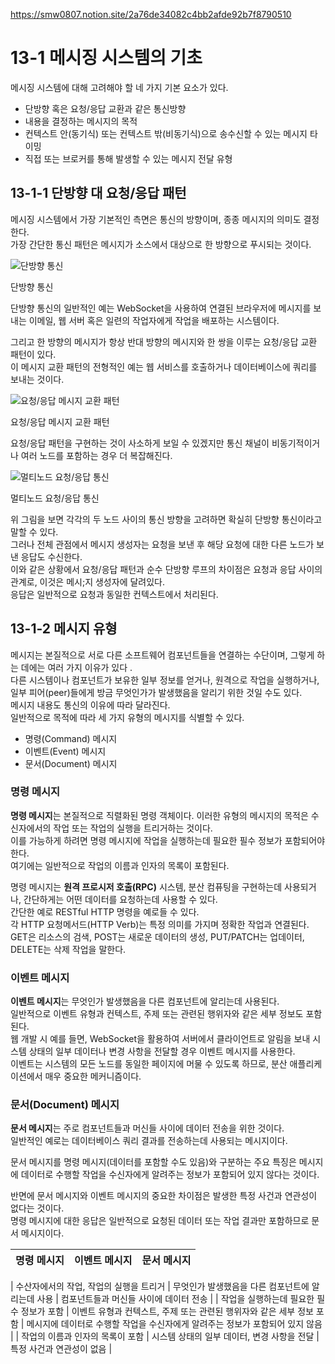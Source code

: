 https://smw0807.notion.site/2a76de34082c4bb2afde92b7f8790510

# 13-1 메시징 시스템의 기초

메시징 시스템에 대해 고려해야 할 네 가지 기본 요소가 있다.

- 단방향 혹은 요청/응답 교환과 같은 통신방향
- 내용을 결정하는 메시지의 목적
- 컨텍스트 안(동기식) 또는 컨텍스트 밖(비동기식)으로 송수신할 수 있는 메시지 타이밍
- 직접 또는 브로커를 통해 발생할 수 있는 메시지 전달 유형

## 13-1-1 단방향 대 요청/응답 패턴

메시징 시스템에서 가장 기본적인 측면은 통신의 방향이며, 종종 메시지의 의미도 결정한다.  
가장 간단한 통신 패턴은 메시지가 소스에서 대상으로 한 방향으로 푸시되는 것이다.

![단방향 통신](https://prod-files-secure.s3.us-west-2.amazonaws.com/bc261f43-de91-483d-8946-ac5a65106576/36dc3706-e1fe-4836-a01b-5500bba8b165/Untitled.png)

단방향 통신

단방향 통신의 일반적인 예는 WebSocket을 사용하여 연결된 브라우저에 메시지를 보내는 이메일, 웹 서버 혹은 일련의 작업자에게 작업을 배포하는 시스템이다.

그리고 한 방향의 메시지가 항상 반대 방향의 메시지와 한 쌍을 이루는 요청/응답 교환 패턴이 있다.  
이 메시지 교환 패턴의 전형적인 예는 웹 서비스를 호출하거나 데이터베이스에 쿼리를 보내는 것이다.

![요청/응답 메시지 교환 패턴](https://prod-files-secure.s3.us-west-2.amazonaws.com/bc261f43-de91-483d-8946-ac5a65106576/42ee00dc-f407-4f5b-8ddd-6f52ea9ee860/Untitled.png)

요청/응답 메시지 교환 패턴

요청/응답 패턴을 구현하는 것이 사소하게 보일 수 있겠지만 통신 채널이 비동기적이거나 여러 노드를 포함하는 경우 더 복잡해진다.

![멀티노드 요청/응답 통신](https://prod-files-secure.s3.us-west-2.amazonaws.com/bc261f43-de91-483d-8946-ac5a65106576/1ac13406-5486-4c7c-a8be-7ed8283b0e18/Untitled.png)

멀티노드 요청/응답 통신

위 그림을 보면 각각의 두 노드 사이의 통신 방향을 고려하면 확실히 단방향 통신이라고 말할 수 있다.  
그러나 전체 관점에서 메시지 생성자는 요청을 보낸 후 해당 요청에 대한 다른 노드가 보낸 응답도 수신한다.  
이와 같은 상황에서 요청/응답 패턴과 순수 단방향 루프의 차이점은 요청과 응답 사이의 관계로, 이것은 메시;지 생성자에 달려있다.  
응답은 일반적으로 요청과 동일한 컨텍스트에서 처리된다.

## 13-1-2 메시지 유형

메시지는 본질적으로 서로 다른 소프트웨어 컴포넌트들을 연결하는 수단이며, 그렇게 하는 데에는 여러 가지 이유가 있다 .  
다른 시스템이나 컴포넌트가 보유한 일부 정보를 얻거나, 원격으로 작업을 실행하거나, 일부 피어(peer)들에게 방금 무엇인가가 발생했음을 알리기 위한 것일 수도 있다.  
메시지 내용도 통신의 이유에 따라 달라진다.  
일반적으로 목적에 따라 세 가지 유형의 메시지를 식별할 수 있다.

- 명령(Command) 메시지
- 이벤트(Event) 메시지
- 문서(Document) 메시지

### 명령 메시지

**명령 메시지**는 본질적으로 직렬화된 명령 객체이다.
이러한 유형의 메시지의 목적은 수신자에서의 작업 또는 작업의 실행을 트리거하는 것이다.  
이를 가능하게 하려면 명령 메시지에 작업을 실행하는데 필요한 필수 정보가 포함되어야 한다.  
여기에는 일반적으로 작업의 이름과 인자의 목록이 포함된다.

명령 메시지는 **원격 프로시저 호출(RPC)** 시스템, 분산 컴퓨팅을 구현하는데 사용되거나, 간단하게는 어떤 데이터를 요청하는데 사용할 수 있다.  
간단한 예로 RESTful HTTP 명령을 예로들 수 있다.  
각 HTTP 요청메서드(HTTP Verb)는 특정 의미를 가지며 정확한 작업과 연결된다.  
GET은 리소스의 검색, POST는 새로운 데이터의 생성, PUT/PATCH는 업데이터, DELETE는 삭제 작업을 말한다.

### 이벤트 메시지

**이벤트 메시지**는 무엇인가 발생했음을 다른 컴포넌트에 알리는데 사용된다.  
일반적으로 이벤트 유형과 컨텍스트, 주제 또는 관련된 행위자와 같은 세부 정보도 포함된다.  
웹 개발 시 예를 들면, WebSocket을 활용하여 서버에서 클라이언트로 알림을 보내 시스템 상태의 일부 데이터나 변경 사항을 전달할 경우 이벤트 메시지를 사용한다.  
이벤트는 시스템의 모든 노드를 동일한 페이지에 머물 수 있도록 하므로, 분산 애플리케이션에서 매우 중요한 메커니즘이다.

### 문서(Document) 메시지

**문서 메시지**는 주로 컴포넌트들과 머신들 사이에 데이터 전송을 위한 것이다.  
일반적인 예로는 데이터베이스 쿼리 결과를 전송하는데 사용되는 메시지이다.

문서 메시지를 명령 메시지(데이터를 포함할 수도 있음)와 구분하는 주요 특징은 메시지에 데이터로 수행할 작업을 수신자에게 알려주는 정보가 포함되어 있지 않다는 것이다.

반면에 문서 메시지와 이벤트 메시지의 중요한 차이점은 발생한 특정 사건과 연관성이 없다는 것이다.  
명령 메시지에 대한 응답은 일반적으로 요청된 데이터 또는 작업 결과만 포함하므로 문서 메시지이다.

| 명령 메시지 | 이벤트 메시지 | 문서 메시지 |
| ----------- | ------------- | ----------- |

| 수산자에서의 작업,
작업의 실행을 트리거 | 무엇인가 발생했음을 다른 컴포넌트에 알리는데 사용 | 컴포넌트들과 머신들 사이에 데이터 전송 |
| 작업을 실행하는데 필요한 필수 정보가 포함 | 이벤트 유형과 컨텍스트,
주제 또는 관련된 행위자와 같은 세부 정보 포함 | 메시지에 데이터로 수행할 작업을 수신자에게 알려주는 정보가 포함되어 있지 않음 |
| 작업의 이름과 인자의 목록이 포함 | 시스템 상태의 일부 데이터, 변경 사항을 전달 | 특정 사건과 연관성이 없음 |
